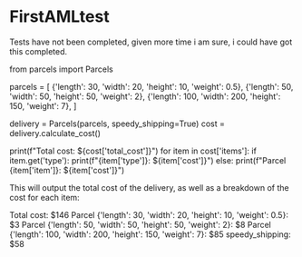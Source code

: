 # FirstAMLtest

Tests have not been completed, given more time i am sure, i could have got this completed.


from parcels import Parcels

parcels = [
    {'length': 30, 'width': 20, 'height': 10, 'weight': 0.5},
    {'length': 50, 'width': 50, 'height': 50, 'weight': 2},
    {'length': 100, 'width': 200, 'height': 150, 'weight': 7},
]

delivery = Parcels(parcels, speedy_shipping=True)
cost = delivery.calculate_cost()

print(f"Total cost: ${cost['total_cost']}")
for item in cost['items']:
    if item.get('type'):
        print(f"{item['type']}: ${item['cost']}")
    else:
        print(f"Parcel {item['item']}: ${item['cost']}")



This will output the total cost of the delivery, as well as a breakdown of the cost for each item:



Total cost: $146
Parcel {'length': 30, 'width': 20, 'height': 10, 'weight': 0.5}: $3
Parcel {'length': 50, 'width': 50, 'height': 50, 'weight': 2}: $8
Parcel {'length': 100, 'width': 200, 'height': 150, 'weight': 7}: $85
speedy_shipping: $58

